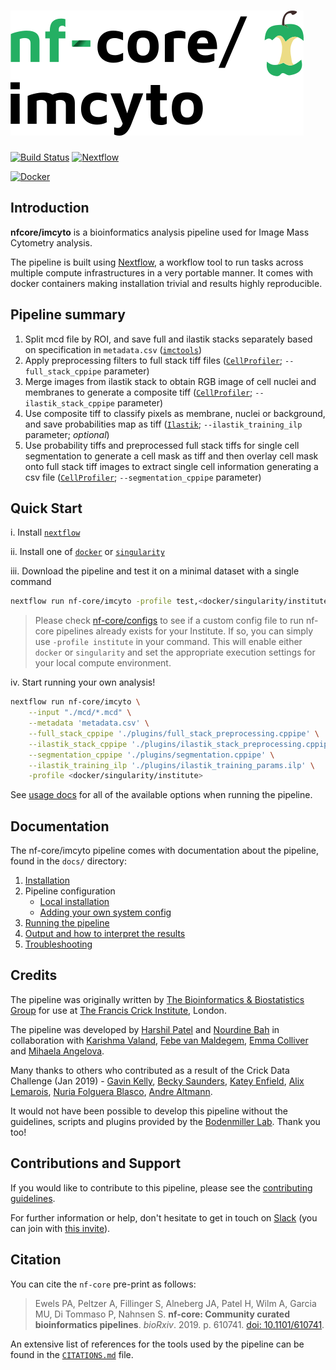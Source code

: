 # ![nfcore/imcyto](docs/images/nf-core-imcyto_logo.png)

[![Build Status](https://travis-ci.com/nf-core/imcyto.svg?branch=master)](https://travis-ci.com/nf-core/imcyto)
[![Nextflow](https://img.shields.io/badge/nextflow-%E2%89%A519.04.0-brightgreen.svg)](https://www.nextflow.io/)

[![Docker](https://img.shields.io/docker/automated/nfcore/imcyto.svg)](https://hub.docker.com/r/nfcore/imcyto)

## Introduction

**nfcore/imcyto** is a bioinformatics analysis pipeline used for Image Mass Cytometry analysis.

The pipeline is built using [Nextflow](https://www.nextflow.io), a workflow tool to run tasks across multiple compute infrastructures in a very portable manner. It comes with docker containers making installation trivial and results highly reproducible.

## Pipeline summary

1. Split mcd file by ROI, and save full and ilastik stacks separately based on specification in `metadata.csv` ([`imctools`](https://github.com/BodenmillerGroup/imctools))
2. Apply preprocessing filters to full stack tiff files ([`CellProfiler`](https://cellprofiler.org/); `--full_stack_cppipe` parameter)
3. Merge images from ilastik stack to obtain RGB image of cell nuclei and membranes to generate a composite tiff ([`CellProfiler`](https://cellprofiler.org/); `--ilastik_stack_cppipe` parameter)
4. Use composite tiff to classify pixels as membrane, nuclei or background, and save probabilities map as tiff ([`Ilastik`](https://www.ilastik.org/); `--ilastik_training_ilp` parameter; *optional*)
5. Use probability tiffs and preprocessed full stack tiffs for single cell segmentation to generate a cell mask as tiff and then overlay cell mask onto full stack tiff images to extract single cell information generating a csv file ([`CellProfiler`](https://cellprofiler.org/); `--segmentation_cppipe` parameter)

## Quick Start

i. Install [`nextflow`](https://nf-co.re/usage/installation)

ii. Install one of [`docker`](https://docs.docker.com/engine/installation/) or [`singularity`](https://www.sylabs.io/guides/3.0/user-guide/)

iii. Download the pipeline and test it on a minimal dataset with a single command

```bash
nextflow run nf-core/imcyto -profile test,<docker/singularity/institute>
```

> Please check [nf-core/configs](https://github.com/nf-core/configs#documentation) to see if a custom config file to run nf-core pipelines already exists for your Institute. If so, you can simply use `-profile institute` in your command. This will enable either `docker` or `singularity` and set the appropriate execution settings for your local compute environment.

iv. Start running your own analysis!

<!-- TODO nf-core: Update the default command above used to run the pipeline -->
```bash
nextflow run nf-core/imcyto \
    --input "./mcd/*.mcd" \
    --metadata 'metadata.csv' \
    --full_stack_cppipe './plugins/full_stack_preprocessing.cppipe' \
    --ilastik_stack_cppipe './plugins/ilastik_stack_preprocessing.cppipe' \
    --segmentation_cppipe './plugins/segmentation.cppipe' \
    --ilastik_training_ilp './plugins/ilastik_training_params.ilp' \
    -profile <docker/singularity/institute>
```

See [usage docs](docs/usage.md) for all of the available options when running the pipeline.

## Documentation

The nf-core/imcyto pipeline comes with documentation about the pipeline, found in the `docs/` directory:

1. [Installation](https://nf-co.re/usage/installation)
2. Pipeline configuration
    * [Local installation](https://nf-co.re/usage/local_installation)
    * [Adding your own system config](https://nf-co.re/usage/adding_own_config)
3. [Running the pipeline](docs/usage.md)
4. [Output and how to interpret the results](docs/output.md)
5. [Troubleshooting](https://nf-co.re/usage/troubleshooting)

## Credits

The pipeline was originally written by [The Bioinformatics & Biostatistics Group](https://www.crick.ac.uk/research/science-technology-platforms/bioinformatics-and-biostatistics/) for use at [The Francis Crick Institute](https://www.crick.ac.uk/), London.

The pipeline was developed by [Harshil Patel](mailto:harshil.patel@crick.ac.uk) and [Nourdine Bah](mailto:nourdine.bah@crick.ac.uk) in collaboration with [Karishma Valand](mailto:karishma.valand@crick.ac.uk), [Febe van Maldegem](mailto:febe.vanmaldegem@crick.ac.uk), [Emma Colliver](mailto:emma.colliver@crick.ac.uk) and [Mihaela Angelova](mailto:mihaela.angelova@crick.ac.uk).

Many thanks to others who contributed as a result of the Crick Data Challenge (Jan 2019) - [Gavin Kelly](mailto:gavin.kelly@crick.ac.uk), [Becky Saunders](mailto:becky.saunders@crick.ac.uk), [Katey Enfield](mailto:katey.enfield@crick.ac.uk), [Alix Lemarois](mailto:alix.lemarois@crick.ac.uk), [Nuria Folguera Blasco](mailto:nuria.folguerablasco@crick.ac.uk), [Andre Altmann](mailto:a.altmann@ucl.ac.uk).

It would not have been possible to develop this pipeline without the guidelines, scripts and plugins provided by the [Bodenmiller Lab](http://www.bodenmillerlab.com/). Thank you too!

## Contributions and Support

If you would like to contribute to this pipeline, please see the [contributing guidelines](.github/CONTRIBUTING.md).

For further information or help, don't hesitate to get in touch on [Slack](https://nfcore.slack.com/channels/imcyto) (you can join with [this invite](https://nf-co.re/join/slack)).

## Citation

<!-- TODO nf-core: Add citation for pipeline after first release. Uncomment lines below and update Zenodo doi. -->
<!-- If you use  nf-core/imcyto for your analysis, please cite it using the following doi: [10.5281/zenodo.XXXXXX](https://doi.org/10.5281/zenodo.XXXXXX) -->

You can cite the `nf-core` pre-print as follows:  
> Ewels PA, Peltzer A, Fillinger S, Alneberg JA, Patel H, Wilm A, Garcia MU, Di Tommaso P, Nahnsen S. **nf-core: Community curated bioinformatics pipelines**. *bioRxiv*. 2019. p. 610741. [doi: 10.1101/610741](https://www.biorxiv.org/content/10.1101/610741v1).

An extensive list of references for the tools used by the pipeline can be found in the [`CITATIONS.md`](CITATIONS.md) file.

